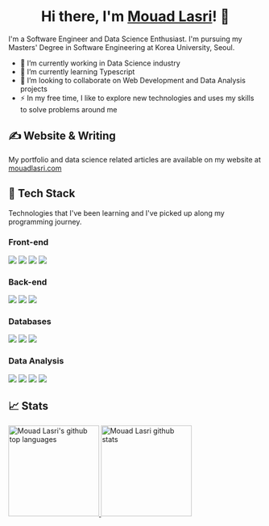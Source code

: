 <!-- # ✨ Hi there, I'm Mouad Lasri 👋 -->

<!--
**mouadlasri/mouadlasri** is a ✨ _special_ ✨ repository because its `README.md` (this file) appears on your GitHub profile.

Here are some ideas to get you started:

- 🔭 I’m currently working on ...
- 🌱 I’m currently learning ...
- 👯 I’m looking to collaborate on ...
- 🤔 I’m looking for help with ...
- 💬 Ask me about ...
- 📫 How to reach me: ...
- 😄 Pronouns: ...
- ⚡ Fun fact: ...
-->
<h1 align="center">
  Hi there, I'm <a href="https://mouadlasri.com/" title="My website">Mouad Lasri</a>! 👋
</h1>

I'm a Software Engineer and Data Science Enthusiast. I'm pursuing my Masters' Degree in Software Engineering at Korea University, Seoul.
- 🔭 I’m currently working in Data Science industry
- 🌱 I’m currently learning Typescript
- 💬 I’m looking to collaborate on Web Development and Data Analysis projects
- ⚡ In my free time, I like to explore new technologies and uses my skills to solve problems around me


## &#x270d; Website & Writing
My portfolio and data science related articles are available on my website at <a href="https://mouadlasri.com/">mouadlasri.com</a>


## 🔧  Tech Stack

Technologies that I've been learning and I've picked up along my programming journey.

### Front-end
![](https://img.shields.io/badge/Code-HTML-informational?style=flat&logo=html5&logoColor=white)
![](https://img.shields.io/badge/Code-CSS-informational?style=flat&logo=css3&logoColor=white)
![](https://img.shields.io/badge/Code-Bootstrap-informational?style=flat&logo=bootstrap&logoColor=white)
![](https://img.shields.io/badge/Code-React-informational?style=flat&logo=react&logoColor=white)

### Back-end
![](https://img.shields.io/badge/Code-Nodejs-informational?style=flat&logo=node.js&logoColor=white)
![](https://img.shields.io/badge/Code-ExpressJs-informational?style=flat&logo=node.j&logoColor=white)
![](https://img.shields.io/badge/Code-ASPNetCore-informational?style=flat&logo=.net&logoColor=white)


### Databases
![](https://img.shields.io/badge/Database-SQL-informational?style=flat&logo=Amazon-DynamoDB&logoColor=white)
![](https://img.shields.io/badge/Database-MongoDB-informational?style=flat&logo=mongodb&logoColor=white)
![](https://img.shields.io/badge/Cloud-MicrosoftAzure-informational?style=flat&logo=microsoft-azure&logoColor=white)

### Data Analysis
![](https://img.shields.io/badge/Code-Python-informational?style=flat&logo=Python&logoColor=white)
![](https://img.shields.io/badge/Code-Pandas-informational?style=flat&logo=Pandas&logoColor=white)
![](https://img.shields.io/badge/Code-Numpy-informational?style=flat&logo=Numpy&logoColor=white)
![](https://img.shields.io/badge/Code-Matplotlib-informational?style=flat&logo=Matplotlib&logoColor=white)

## &#x1f4c8; Stats
<a href="https://github.com/mouadlasri">
  <img height="180em" src="https://github-readme-stats.vercel.app/api/top-langs/?username=mouadlasri&theme=dark&layout=compact" alt="Mouad Lasri's github top languages" />
  <img height="180em" src="https://github-readme-stats.vercel.app/api?username=mouadlasri&show_icons=true&theme=dark&count_private=true" alt="Mouad Lasri github stats" />
</a>
<br/>
